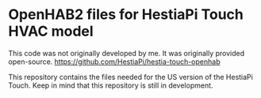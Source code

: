 # OpenHAB2 files for HestiaPi Touch HVAC model

This code was not originally developed by me. It was originally provided open-source.
https://github.com/HestiaPi/hestia-touch-openhab

This repository contains the files needed for the US version of the HestiaPi Touch.
Keep in mind that this repository is still in development.
